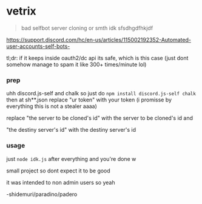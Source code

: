 # vetrix
> bad selfbot server cloning or smth idk sfsdhgdfhkjdf

https://support.discord.com/hc/en-us/articles/115002192352-Automated-user-accounts-self-bots-

tl;dr: if it keeps inside oauth2/dc api its safe, which is this case
(just dont somehow manage to spam it like 300+ times/minute lol)

### prep
uhh discord.js-self and chalk so just do
```npm install discord.js-self chalk```
then at sh**.json replace "ur token" with your token (i promisse by everything this is not a stealer aaaa)

replace "the server to be cloned's id" with the server to be cloned's id and

"the destiny server's id" with the destiny server's id

### usage
just ```node idk.js``` after everything and you're done w

small project so dont expect it to be good

it was intended to non admin users so yeah

-shidemuri/paradino/padero
